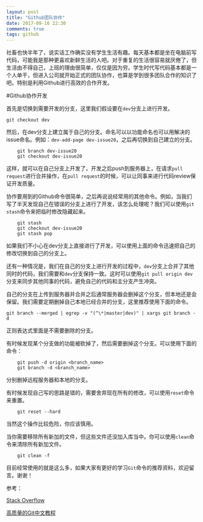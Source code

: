 ```yaml
---
layout: post
title: "Github团队协作"
date: 2017-09-16 22:30
comments: true
tags: github
---
```


社畜也快半年了，说实话工作确实没有学生生活有趣。每天基本都是坐在电脑前写代码，可能我是那种更喜欢新鲜生活的人吧。对于重复的生活很容易就厌倦了，但生活由不得自己，上班的理由很简单，仅仅是因为穷。学生时代写代码基本都是一个人单干，但进入公司就开始正式的团队协作，也算是学到很多团队合作的知识了吧。特别是利用Github进行高效的合作开发。

#Github协作开发

首先是切换到需要开发的分支，这里我们假设要在`dev`分支上进行开发。

`git checkout dev`

然后，在dev分支上建立属于自己的分支。命名可以以功能命名也可以用解决的issue命名。例如：`dev-add-page dev-issue20`，之后再切换到自己建立的分支。

		git branch dev-issue20
		git checkout dev-issue20

这样，就可以在自己分支上开发了，开发之后push到服务器上，在请求`pull request`进行合并操作，在`pull request`的时候，可以让同事来进行代码review保证开发质量。

协作要用到的Github命令很简单，之后再说说经常用的其他命令。例如，当我们写了半天发现自己在错误的分支上进行了开发，该怎么处理呢？我们可以使用`git stash`命令来把临时修改隐藏起来。

		git stash 
		git checkout dev-issue20
		git stash pop

如果我们不小心在dev分支上直接进行了开发，可以使用上面的命令迅速把自己的修改切换到自己的分支上。

还有一种情况是，我们在自己的分支上进行开发的过程中，`dev`分支上合并了其他同时的代码，我们需要和`dev`分支保持一致。这时可以使用`git pull origin dev`分支来同步其他同事的代码，避免自己的代码和主分支产生冲突。

自己的分支在上传到服务器并合并之后通常服务器会删掉这个分支，但本地还是会保留。我们需要定期删掉自己本地已经合并的分支，这里推荐使用下面的命令。

`git branch --merged | egrep -v "(^\*|master|dev)" | xargs git branch -d`

正则表达式里面是不需要删除的分支。

有时候发现某个分支做的功能被砍掉了，然后需要删掉这个分支。可以使用下面的命令：

		git push -d origin <branch_name>
		git branch -d <branch_name>

分别删掉远程服务器和本地的分支。

有时候发现自己写的思路是错的，需要舍弃现在所有的修改，可以使用`reset`命令来重置。

		git reset --hard

当然这个操作比较危险，你应该慎用。

当你需要移除所有新加的文件，但这些文件还没加入库当中。你可以使用`clean`命令来清除所有新加文件。

		git clean -f

目前经常使用的就是这么多，如果大家有更好的学习`Git`命令的推荐资料，欢迎留言。谢谢！

参考：

[Stack Overflow](https://stackoverflow.com/questions/6127328/how-can-i-delete-all-git-branches-which-have-been-merged)

[高质量的Git中文教程](https://github.com/geeeeeeeeek/git-recipes)
